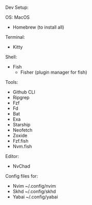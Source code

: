 Dev Setup:

OS: MacOS
- Homebrew (to install all)

Terminal:
- Kitty

Shell:
- Fish
    - Fisher (plugin manager for fish)

Tools:
- Github CLI
- Ripgrep
- Fzf
- Fd 
- Bat
- Exa
- Starship
- Neofetch
- Zoxide
- Fzf.fish
- Nvm.fish

Editor:
- NvChad

Config files for:
- Nvim ~/.config/nvim
- Skhd ~/.config/skhd
- Yabai ~/.config/yabai
